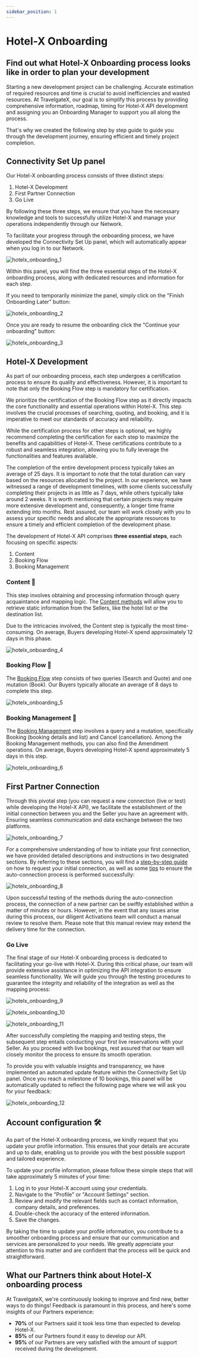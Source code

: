 ```yaml
---
sidebar_position: 1
---
```


# Hotel-X Onboarding

## Find out what Hotel-X Onboarding process looks like in order to plan your development


Starting a new development project can be challenging. Accurate estimation of required resources and time is crucial to avoid inefficiencies and wasted resources. At TravelgateX, our goal is to simplify this process by providing comprehensive information, roadmap, timing for Hotel-X API development and assigning you an Onboarding Manager to support you all along the process. 


That's why we created the following step by step guide to guide you through the development journey, ensuring efficient and timely project completion. 
 
 ## Connectivity Set Up panel

Our Hotel-X onboarding process consists of three distinct steps:

1. Hotel-X Development
1. First Partner Connection
1. Go Live

By following these three steps, we ensure that you have the necessary knowledge and tools to successfully utilize Hotel-X and manage your operations independently through our Network.


To facilitate your progress through the onboarding process, we have developed the Connectivity Set Up panel, which will automatically appear when you log in to our Network.

![hotelx_onboarding_1](https://storage.travelgate.com/kbase/hotelx_onboarding_1.jpg)

Within this panel, you will find the three essential steps of the Hotel-X onboarding process, along with dedicated resources and information for each step.

If you need to temporarily minimize the panel, simply click on the "Finish Onboarding Later" button:

![hotelx_onboarding_2](https://storage.travelgate.com/kbase/hotelx_onboarding_2.jpg)

Once you are ready to resume the onboarding click the "Continue your onboarding" button:

![hotelx_onboarding_3](https://storage.travelgate.com/kbase/hotelx_onboarding_3.jpg)

## Hotel-X Development

As part of our onboarding process, each step undergoes a certification process to ensure its quality and effectiveness. However, it is important to note that only the Booking Flow step is mandatory for certification.

We prioritize the certification of the Booking Flow step as it directly impacts the core functionality and essential operations within Hotel-X. This step involves the crucial processes of searching, quoting, and booking, and it is imperative to meet our standards of accuracy and reliability.

While the certification process for other steps is optional, we highly recommend completing the certification for each step to maximize the benefits and capabilities of Hotel-X. These certifications contribute to a robust and seamless integration, allowing you to fully leverage the functionalities and features available.

The completion of the entire development process typically takes an average of 25 days. It is important to note that the total duration can vary based on the resources allocated to the project. In our experience, we have witnessed a range of development timelines, with some clients successfully completing their projects in as little as 7 days, while others typically take around 2 weeks. It is worth mentioning that certain projects may require more extensive development and, consequently, a longer time frame extending into months. Rest assured, our team will work closely with you to assess your specific needs and allocate the appropriate resources to ensure a timely and efficient completion of the development phase.

The development of Hotel-X API comprises **three essential steps**, each focusing on specific aspects:

1. Content
1. Booking Flow
1. Booking Management

### Content 🏨
This step involves obtaining and processing information through query acquaintance and mapping logic. The [Content methods](/docs/apis/for-buyers/hotel-x-pull-buyers-api/content/overview) will allow you to retrieve static information from the Sellers, like the hotel list or the destination list.

Due to the intricacies involved, the Content step is typically the most time-consuming. On average, Buyers developing Hotel-X spend approximately 12 days in this phase.

![hotelx_onboarding_4](https://storage.travelgate.com/kbase/hotelx_onboarding_4.jpg)

### Booking Flow 🚀

The [Booking Flow](/docs/apis/for-buyers/hotel-x-pull-buyers-api/booking-flow/overview) step consists of two queries (Search and Quote) and one mutation (Book). Our Buyers typically allocate an average of 8 days to complete this step.


![hotelx_onboarding_5](https://storage.travelgate.com/kbase/hotelx_onboarding_5.jpg)

### Booking Management 🔎

The [Booking Management](/docs/apis/for-buyers/hotel-x-pull-buyers-api/booking-management/overview) step involves a query and a mutation, specifically Booking (booking details and list) and Cancel (cancellation). Among the Booking Management methods, you can also find the Amendment operations. On average, Buyers developing Hotel-X spend approximately 5 days in this step.


![hotelx_onboarding_6](https://storage.travelgate.com/kbase/hotelx_onboarding_6.jpg)

## First Partner Connection

Through this pivotal step (you can request a new connection (live or test) while developing the Hotel-X API), we facilitate the establishment of the initial connection between you and the Seller you have an agreement with. Ensuring seamless communication and data exchange between the two platforms.

![hotelx_onboarding_7](https://storage.travelgate.com/kbase/hotelx_onboarding_7.jpg)

For a comprehensive understanding of how to initiate your first connection, we have provided detailed descriptions and instructions in two designated sections. By referring to these sections, you will find a [step-by-step guide](/kb/connections/my-connections/guick-guide-to-auto-activations) on how to request your initial connection, as well as some [tips](#) to ensure the auto-connection process is performed successfully:

![hotelx_onboarding_8](https://storage.travelgate.com/kbase/hotelx_onboarding_8.jpg)

Upon successful testing of the methods during the auto-connection process, the connection of a new partner can be swiftly established within a matter of minutes or hours. However, in the event that any issues arise during this process, our diligent Activations team will conduct a manual review to resolve them. Please note that this manual review may extend the delivery time for the connection.

### Go Live

The final stage of our Hotel-X onboarding process is dedicated to facilitating your go-live with Hotel-X. During this critical phase, our team will provide extensive assistance in optimizing the API integration to ensure seamless functionality. We will guide you through the testing procedures to guarantee the integrity and reliability of the integration as well as the mapping process:

![hotelx_onboarding_9](https://storage.travelgate.com/kbase/hotelx_onboarding_9.jpg)

![hotelx_onboarding_10](https://storage.travelgate.com/kbase/hotelx_onboarding_10.jpg)

![hotelx_onboarding_11](https://storage.travelgate.com/kbase/hotelx_onboarding_11.jpg)

After successfully completing the mapping and testing steps, the subsequent step entails conducting your first live reservations with your Seller. As you proceed with live bookings, rest assured that our team will closely monitor the process to ensure its smooth operation.

To provide you with valuable insights and transparency, we have implemented an automated update feature within the Connectivity Set Up panel. Once you reach a milestone of 10 bookings, this panel will be automatically updated to reflect the following page where we will ask you for your feedback:

![hotelx_onboarding_12](https://storage.travelgate.com/kbase/hotelx_onboarding_12.jpg)

## Account configuration 🛠️

As part of the Hotel-X onboarding process, we kindly request that you update your profile information. This ensures that your details are accurate and up to date, enabling us to provide you with the best possible support and tailored experience.

To update your profile information, please follow these simple steps that will take approximately 5 minutes of your time:

1. Log in to your Hotel-X account using your credentials.
1. Navigate to the "Profile" or "Account Settings" section.
1. Review and modify the relevant fields such as contact information, company details, and preferences.
1. Double-check the accuracy of the entered information.
1. Save the changes. 


By taking the time to update your profile information, you contribute to a smoother onboarding process and ensure that our communication and services are personalized to your needs. We greatly appreciate your attention to this matter and are confident that the process will be quick and straightforward.

## What our Partners think about Hotel-X onboarding process

At TravelgateX, we're continuously looking to improve and find new, better ways to do things! Feedback is paramount in this process, and here's some insights of our Partners experience:

* **70%** of our Partners said it took less time than expected to develop Hotel-X.
* **85%** of our Partners found it easy to develop our API.
* **95%** of our Partners are very satisfied with the amount of support received during the development.